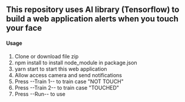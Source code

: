 ## This repository uses AI library (Tensorflow) to build a web application alerts when you touch your face  
#### Usage  
  1. Clone or download file zip 
  2. npm install to install node_module in package.json
  3. yarn start to start this web application 
  4. Allow access camera and send notifications
  5. Press --Train 1-- to train case "NOT TOUCH"
  6. Press --Train 2-- to train case "TOUCHED"
  7. Press --Run-- to use 
